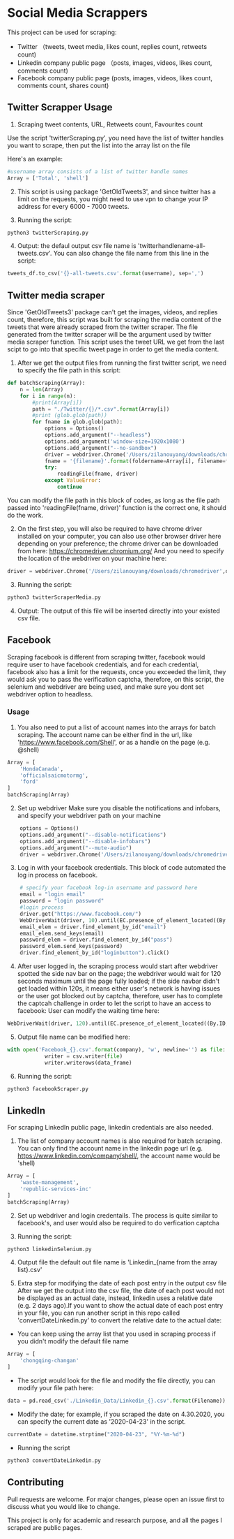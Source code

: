 # Social Media Scrappers 

This project can be used for scraping:

* Twitter （tweets, tweet media, likes count, replies count, retweets count)
* Linkedin company public page （posts, images, videos, likes count, comments count)
* Facebook company public page (posts, images, videos, likes count, comments count, shares count)

## Twitter Scrapper Usage

1. Scraping tweet contents, URL, Retweets count, Favourites count

Use the script 'twitterScraping.py', you need have the list of twitter handles you want to scrape, then put the list into the array list on the file

Here's an example:
```python
#username array consists of a list of twitter handle names
Array = ['Total', 'shell']
```

2. This script is using package 'GetOldTweets3', and since twitter has a limit on the requests, you might need to use vpn to change your IP address for every 6000 - 7000 tweets.

3. Running the script: 
```bash
python3 twitterScraping.py
```

4. Output:
the defaul output csv file name is 'twitterhandlename-all-tweets.csv'. 
You can also change the file name from this line in the script:
```python
tweets_df.to_csv('{}-all-tweets.csv'.format(username), sep=',')
```

## Twitter media scraper

Since 'GetOldTweets3' package can't get the images, videos, and replies count, therefore, this script was built for scraping the media content of the tweets that were already scraped from the twitter scraper. The file generated from the twitter scraper will be the argument used by twitter media scraper function. This script uses the tweet URL we get from the last scipt to go into that specific tweet page in order to get the media content.

1. After we get the output files from running the first twitter script, we need to specify the file path in this script:
```python
def batchScraping(Array):
    n = len(Array)
    for i in range(n):
        #print(Array[i])
        path = "./Twitter/{}/*.csv".format(Array[i])
        #print (glob.glob(path))
        for fname in glob.glob(path):
            options = Options()
            options.add_argument("--headless")  
            options.add_argument('window-size=1920x1080')
            options.add_argument("--no-sandbox")
            driver = webdriver.Chrome('/Users/zilanouyang/downloads/chromedriver',options=options)
            fname = '{filename}'.format(foldername=Array[i], filename=fname)
            try:
                readingFile(fname, driver)
            except ValueError:
                continue
```
You can modify the file path in this block of codes, as long as the file path passed into 'readingFile(fname, driver)' function is the correct one, it should do the work.

2. On the first step, you will also be required to have chrome driver installed on your computer, you can also use other browser driver here depending on your preference; the chrome driver can be downloaded from here: https://chromedriver.chromium.org/
And you need to specify the location of the webdriver on your machine here:

```python
driver = webdriver.Chrome('/Users/zilanouyang/downloads/chromedriver',options=options)
```

3. Running the script:
```bash
python3 twitterScraperMedia.py
```

4. Output:
The output of this file will be inserted directly into your existed csv file.

## Facebook

Scraping facebook is different from scraping twitter, facebook would require user to have facebook credentials, and for each credential, facebook also has a limit for the requests, once you exceeded the limit, they would ask you to pass the verification captcha, therefore, on this script, the selenium and webdriver are being used, and make sure you dont set webdriver option to headless. 

### Usage
1. You also need to put a list of account names into the arrays for batch scraping. The account name can be either find in the url, like 'https://www.facebook.com/Shell', or as a handle on the page (e.g. @shell)

```python
Array = [				
    'HondaCanada',	
    'officialsaicmotormg',		
    'ford'
]
batchScraping(Array)
```
2. Set up webdriver
Make sure you disable the notifications and infobars, and specify your webdriver path on your machine
```python
    options = Options()
    options.add_argument("--disable-notifications")
    options.add_argument("--disable-infobars")
    options.add_argument("--mute-audio")
    driver = webdriver.Chrome('/Users/zilanouyang/downloads/chromedriver',options=options)
```
3. Log in with your facebook credentials. This block of code automated the log in process on facebook.
```python
    # specify your facebook log-in username and password here
    email = "login email"
    password = "login password"
    #login process
    driver.get("https://www.facebook.com/")
    WebDriverWait(driver, 10).until(EC.presence_of_element_located((By.ID, "email")))
    email_elem = driver.find_element_by_id("email")
    email_elem.send_keys(email)
    password_elem = driver.find_element_by_id("pass")
    password_elem.send_keys(password)
    driver.find_element_by_id("loginbutton").click()
```

4. After user logged in, the scraping process would start after webdriver spotted the side nav bar on the page; the webdriver would wait for 120 seconds maximum until the page fully loaded; if the side navbar didn't get loaded within 120s, it means either user's network is having issues or the user got blocked out by captcha, therefore, user has to complete the captcah challenge in order to let the script to have an access to facebook:
User can modify the waiting time here:
```python
WebDriverWait(driver, 120).until(EC.presence_of_element_located((By.ID, "pinnedNav")))
```

5. Output file name can be modified here:

```python
with open('Facebook_{}.csv'.format(company), 'w', newline='') as file:
            writer = csv.writer(file)
            writer.writerows(data_frame)
```

6. Running the script:

```bash
python3 facebookScraper.py
```
## LinkedIn
For scraping LinkedIn public page, linkedin credentials are also needed.

1. The list of company account names is also required for batch scraping. You can only find the account name in the linkedin page url (e.g. https://www.linkedin.com/company/shell/, the account name would be 'shell)
```python
Array = [																	
    'waste-management',					
    'republic-services-inc'	
]
batchScraping(Array)
```

2. Set up webdriver and login credentails. The process is quite similar to facebook's, and user would also be required to do verfication captcha

3. Running the script:
```bash
python3 linkedinSelenium.py
```

4. Output file
the default out file name is 'Linkedin_{name from the array list}.csv'

5. Extra step for modifying the date of each post entry in the output csv file
After we get the output into the csv file, the date of each post would not be displayed as an actual date, instead, linkedin uses a relative date (e.g. 2 days ago).If you want to show the actual date of each post entry in your file, you can run another script in this repo called 'convertDateLinkedin.py' to convert the relative date to the actual date:
* You can keep using the array list that you used in scraping process if you didn't modify the default file name
```python
Array = [				
    'chongqing-changan'
]
```
* The script would look for the file and modify the file directly, you can modify your file path here:
```python
data = pd.read_csv('./Linkedin_Data/Linkedin_{}.csv'.format(Filename))
```
* Modify the date; for example, if you scraped the date on 4.30.2020, you can specify the current date as '2020-04-23' in the script.

```python
currentDate = datetime.strptime("2020-04-23", "%Y-%m-%d")
```
* Running the script

```python
python3 convertDateLinkedin.py
```

## Contributing
Pull requests are welcome. For major changes, please open an issue first to discuss what you would like to change.

This project is only for academic and research purpose, and all the pages I scraped are public pages.
